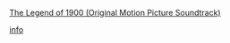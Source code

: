 
[The Legend of 1900 (Original Motion Picture Soundtrack)](https://www.youtube.com/watch?v=h4jLY_d2Iyg&list=PL69329B8A15857EEF)

[info](http://www.xiami.com/album/eUaO67124)
